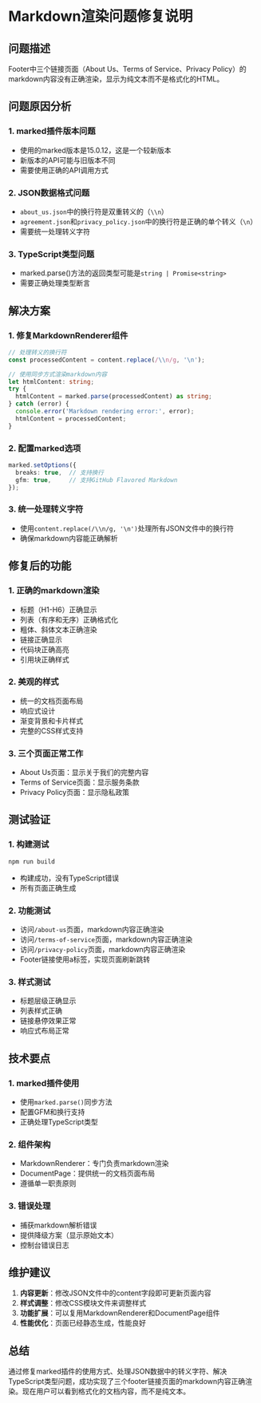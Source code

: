 # Markdown渲染问题修复说明

## 问题描述
Footer中三个链接页面（About Us、Terms of Service、Privacy Policy）的markdown内容没有正确渲染，显示为纯文本而不是格式化的HTML。

## 问题原因分析

### 1. marked插件版本问题
- 使用的marked版本是15.0.12，这是一个较新版本
- 新版本的API可能与旧版本不同
- 需要使用正确的API调用方式

### 2. JSON数据格式问题
- `about_us.json`中的换行符是双重转义的（`\\n`）
- `agreement.json`和`privacy_policy.json`中的换行符是正确的单个转义（`\n`）
- 需要统一处理转义字符

### 3. TypeScript类型问题
- marked.parse()方法的返回类型可能是`string | Promise<string>`
- 需要正确处理类型断言

## 解决方案

### 1. 修复MarkdownRenderer组件
```typescript
// 处理转义的换行符
const processedContent = content.replace(/\\n/g, '\n');

// 使用同步方式渲染markdown内容
let htmlContent: string;
try {
  htmlContent = marked.parse(processedContent) as string;
} catch (error) {
  console.error('Markdown rendering error:', error);
  htmlContent = processedContent;
}
```

### 2. 配置marked选项
```typescript
marked.setOptions({
  breaks: true,  // 支持换行
  gfm: true,     // 支持GitHub Flavored Markdown
});
```

### 3. 统一处理转义字符
- 使用`content.replace(/\\n/g, '\n')`处理所有JSON文件中的换行符
- 确保markdown内容能正确解析

## 修复后的功能

### 1. 正确的markdown渲染
- 标题（H1-H6）正确显示
- 列表（有序和无序）正确格式化
- 粗体、斜体文本正确渲染
- 链接正确显示
- 代码块正确高亮
- 引用块正确样式

### 2. 美观的样式
- 统一的文档页面布局
- 响应式设计
- 渐变背景和卡片样式
- 完整的CSS样式支持

### 3. 三个页面正常工作
- About Us页面：显示关于我们的完整内容
- Terms of Service页面：显示服务条款
- Privacy Policy页面：显示隐私政策

## 测试验证

### 1. 构建测试
```bash
npm run build
```
- 构建成功，没有TypeScript错误
- 所有页面正确生成

### 2. 功能测试
- 访问`/about-us`页面，markdown内容正确渲染
- 访问`/terms-of-service`页面，markdown内容正确渲染
- 访问`/privacy-policy`页面，markdown内容正确渲染
- Footer链接使用a标签，实现页面刷新跳转

### 3. 样式测试
- 标题层级正确显示
- 列表样式正确
- 链接悬停效果正常
- 响应式布局正常

## 技术要点

### 1. marked插件使用
- 使用`marked.parse()`同步方法
- 配置GFM和换行支持
- 正确处理TypeScript类型

### 2. 组件架构
- MarkdownRenderer：专门负责markdown渲染
- DocumentPage：提供统一的文档页面布局
- 遵循单一职责原则

### 3. 错误处理
- 捕获markdown解析错误
- 提供降级方案（显示原始文本）
- 控制台错误日志

## 维护建议

1. **内容更新**：修改JSON文件中的content字段即可更新页面内容
2. **样式调整**：修改CSS模块文件来调整样式
3. **功能扩展**：可以复用MarkdownRenderer和DocumentPage组件
4. **性能优化**：页面已经静态生成，性能良好

## 总结

通过修复marked插件的使用方式、处理JSON数据中的转义字符、解决TypeScript类型问题，成功实现了三个footer链接页面的markdown内容正确渲染。现在用户可以看到格式化的文档内容，而不是纯文本。 